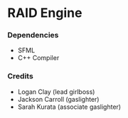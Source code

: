 # RAID Engine
### Dependencies
- SFML
- C++ Compiler

### Credits
- Logan Clay (lead girlboss)
- Jackson Carroll (gaslighter)
- Sarah Kurata (associate gaslighter)
